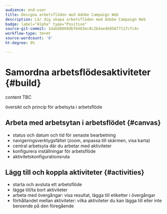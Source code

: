 ```yaml
---
audience: end-user
title: Designa arbetsflöden med Adobe Campaign Web
description: Lär dig skapa arbetsflöden med Adobe Campaign Web
badge: label="Alpha" type="Positive"
source-git-commit: 1dabd8669dbf6483ec8c2bdae4b9567711fcfc4c
workflow-type: tm+mt
source-wordcount: '0'
ht-degree: 0%

---
```



# Samordna arbetsflödesaktiviteter {#build}

content TBC

översikt och princip för arbetsyta i arbetsflöde

## Arbeta med arbetsytan i arbetsflödet {#canvas}

* status och datum och tid för senaste bearbetning
* navigeringsverktygsfältet (zoom, anpassa till skärmen, visa karta)
* central arbetsyta där du arbetar med aktiviteter
* konfigurera inställningar för arbetsflöde
* aktivitetskonfigurationsruta

## Lägg till och koppla aktiviteter {#activities}

* starta och avsluta ett arbetsflöde
* lägga till/ta bort aktiviteter
* arbeta med övergångar: visa resultat, lägga till etiketter i övergångar
* förhållandet mellan aktiviteter: vilka aktiviteter du kan lägga till eller inte beroende på den föregående
